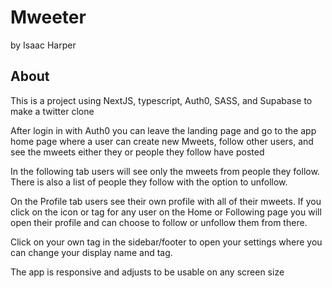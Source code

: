 # Mweeter

by Isaac Harper

## About

This is a project using NextJS, typescript, Auth0, SASS, and Supabase to make a twitter clone

After login in with Auth0 you can leave the landing page and go to the app home page where a user can create new Mweets, follow other users, and see the mweets either they or people they follow have posted

In the following tab users will see only the mweets from people they follow. There is also a list of people they follow with the option to unfollow.

On the Profile tab users see their own profile with all of their mweets. If you click on the icon or tag for any user on the Home or Following page you will open their profile and can choose to follow or unfollow them from there.

Click on your own tag in the sidebar/footer to open your settings where you can change your display name and tag.

The app is responsive and adjusts to be usable on any screen size

